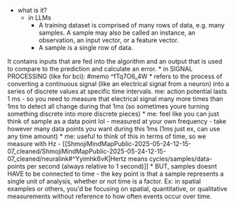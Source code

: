   * what is it?
    * in LLMs
      * A training dataset is comprised of many rows of data, e.g. many samples. A sample may also be called an instance, an observation, an input vector, or a feature vector.
      * A sample is a single row of data.

It contains inputs that are fed into the algorithm and an output that is used to compare to the prediction and calculate an error.
    * in SIGNAL PROCESSING (like for bci): #memo ^fTq7O6_4W
      * refers to the process of converting a continuous signal (like an electrical signal from a neuron) into a series of discrete values at specific time intervals. me: action potential lasts 1 ms - so you need to measure that electrical signal many more times than 1ms to detect all change during that 1ms (so sometimes youre turning something discrete into more discrete pieces)
      * me: feel like you can just think of sample as a data point lol - measured at your own frequency - take however many data points you want during this 1ms (1ms just ex, can use any time amount)
      * me: useful to think of this in terms of time, so we measure with Hz - [[ShmojiMindMapPublic-2025-05-24-12-15-07_cleaned/ShmojiMindMapPublic-2025-05-24-12-15-07_cleaned/neuralink#^Yyimhk6vK|Hertz means cycles/samples/data-points per second (always relative to 1 second)]]
      * BUT, samples doesnt HAVE to be connected to time - the key point is that a sample represents a single unit of analysis, whether or not time is a factor. Ex: in spatial examples or others, you'd be focusing on spatial, quantitative, or qualitative measurements without reference to how often events occur over time.